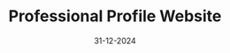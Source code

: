 ---
title: Professional Profile Website
shortDesc: This website serves as a comprehensive portfolio of my professional journey, spanning over two decades. It highlights my core values, detailed resume, versatile skill set, extensive project portfolio, and commitment to knowledge sharing.

date: 31-12-2024
tech: Python - Flask, HTML, CSS, SQL, Github, Plotly Dash
codeLink: https://github.com/soyinkas1/Web-Profile/tree/main
webHost: 
readMore: https://github.com/soyinkas1/Web-Profile/blob/main/README.md
filterClass: filter-data-sci
img: "static\\assets\\img\\portfolio\\web profile.jpg"
tag: Web App Development
---